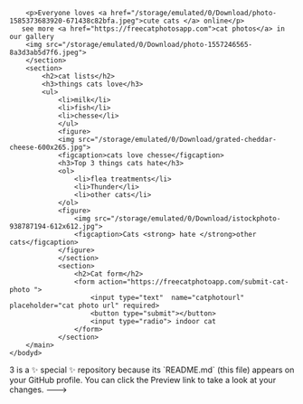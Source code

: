 

<!---
davidluiz23/davidluiz2>
    <bodyd>
        <main>
        <h1>cat photos</h1>
        <section>
        <h2>cat photos</h2>
        <!-- TODO: Add link to cat photos -->
        <p>Everyone loves <a href="/storage/emulated/0/Download/photo-1585373683920-671438c82bfa.jpeg">cute cats </a> online</p>
       see more <a href="https://freecatphotosapp.com">cat photos</a> in our gallery
        <img src="/storage/emulated/0/Download/photo-1557246565-8a3d3ab5d7f6.jpeg">
        </section>
        <section>
            <h2>cat lists</h2>
            <h3>things cats love</h3>
            <ul>
                <li>milk</li>
                <li>fish</li>
                <li>chesse</li>
                </ul>
                <figure>
                <img src="/storage/emulated/0/Download/grated-cheddar-cheese-600x265.jpg">
                <figcaption>cats love chesse</figcaption>
                <h3>Top 3 things cats hate</h3>
                <ol>
                    <li>flea treatments</li>
                    <li>Thunder</li>
                    <li>other cats</li>
                </ol>
                <figure>
                    <img src="/storage/emulated/0/Download/istockphoto-938787194-612x612.jpg">
                    <figcaption>Cats <strong> hate </strong>other cats</figcaption>
                </figure>
                </section>
                <section>
                    <h2>Cat form</h2>
                    <form action="https://freecatphotoapp.com/submit-cat-photo ">
                        <input type="text"  name="catphotourl" placeholder="cat photo url" required>
                        <button type="submit"></button>
                        <input type="radio"> indoor cat
                    </form>
                </section>
        </main>
    </bodyd>
</html>3 is a ✨ special ✨ repository because its `README.md` (this file) appears on your GitHub profile.
You can click the Preview link to take a look at your changes.
--->
